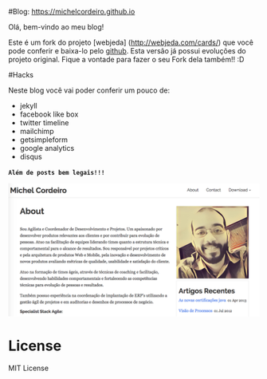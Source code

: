 #Blog: https://michelcordeiro.github.io

Olá, bem-vindo ao meu blog!

Este é um fork do projeto [webjeda] (http://webjeda.com/cards/) que você pode conferir e baixa-lo pelo [github](https://github.com/sharu725/cards). Esta versão já possui evoluções do projeto original. Fique a vontade para fazer o seu Fork dela também!! :D

#Hacks

Neste blog você vai poder conferir um pouco de:
* jekyll
* facebook like box
* twitter timeline
* mailchimp
* getsimpleform
* google analytics
* disqus

**``Além de posts bem legais!!!``**

![Michel Cordeiro](/images/readme.png)

# License
MIT License
